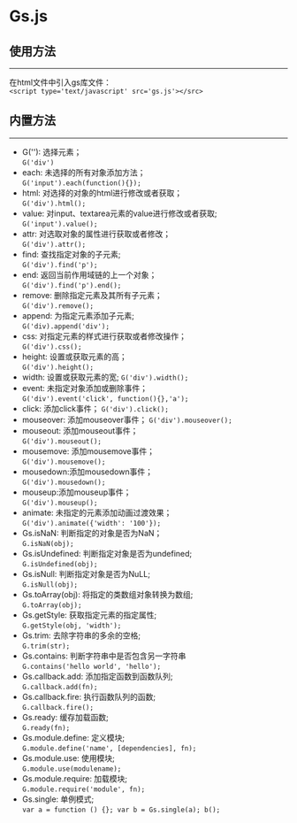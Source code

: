 # Gs.js
## 使用方法
*** 
在html文件中引入gs库文件：	
`<script type='text/javascript' src='gs.js'></src>`

## 内置方法
***
* G(''): 选择元素；	
`G('div')`
* each: 未选择的所有对象添加方法；		
`G('input').each(function(){});`
* html: 对选择的对象的html进行修改或者获取；		
`G('div').html();`
* value: 对input、textarea元素的value进行修改或者获取;		
`G('input').value();`
* attr: 对选取对象的属性进行获取或者修改；				
`G('div').attr();`
* find: 查找指定对象的子元素;				
`G('div').find('p');`
* end: 返回当前作用域链的上一个对象；		
`G('div').find('p').end();`
* remove: 删除指定元素及其所有子元素；			
`G('div').remove();`
* append: 为指定元素添加子元素;	
`G('div).append('div');`
* css: 对指定元素的样式进行获取或者修改操作；	
`G('div').css();`
* height: 设置或获取元素的高；	
`G('div').height();`
* width: 设置或获取元素的宽;	
`G('div').width();`
* event: 未指定对象添加或删除事件；		
`G('div').event('click', function(){},'a');`
* click: 添加click事件；	
`G('div').click();`
* mouseover: 添加mouseover事件；	
`G('div').mouseover();`
* mouseout: 添加mouseout事件；		
`G('div').mouseout();`
* mousemove: 添加mousemove事件；		
`G('div').mousemove();`
* mousedown:添加mousedown事件；		
`G('div').mousedown();`
* mouseup:添加mouseup事件；	
`G('div').mouseup();`
* animate: 未指定的元素添加动画过渡效果；			
`G('div').animate({'width': '100'});`
* Gs.isNaN: 判断指定的对象是否为NaN；	
`G.isNaN(obj);`
* Gs.isUndefined: 判断指定对象是否为undefined;	
`G.isUndefined(obj);`
* Gs.isNull: 判断指定对象是否为NuLL;		
`G.isNull(obj);`
* Gs.toArray(obj): 将指定的类数组对象转换为数组;	
`G.toArray(obj);`
* Gs.getStyle: 获取指定元素的指定属性; 		
`G.getStyle(obj, 'width');`
* Gs.trim: 去除字符串的多余的空格;		
`G.trim(str);`
* Gs.contains: 判断字符串中是否包含另一字符串		
`G.contains('hello world', 'hello');`
* Gs.callback.add: 添加指定函数到函数队列;		
`G.callback.add(fn);`
* Gs.callback.fire: 执行函数队列的函数;		
`G.callback.fire();`
* Gs.ready: 缓存加载函数;		
`G.ready(fn);`
* Gs.module.define: 定义模块;		
`G.module.define('name', [dependencies], fn);`
* Gs.module.use: 使用模块; 		
`G.module.use(modulename);`
* Gs.module.require: 加载模块;		
`G.module.require('module', fn);`
* Gs.single: 单例模式;      
`var a = function () {}; var b = Gs.single(a); b();`
